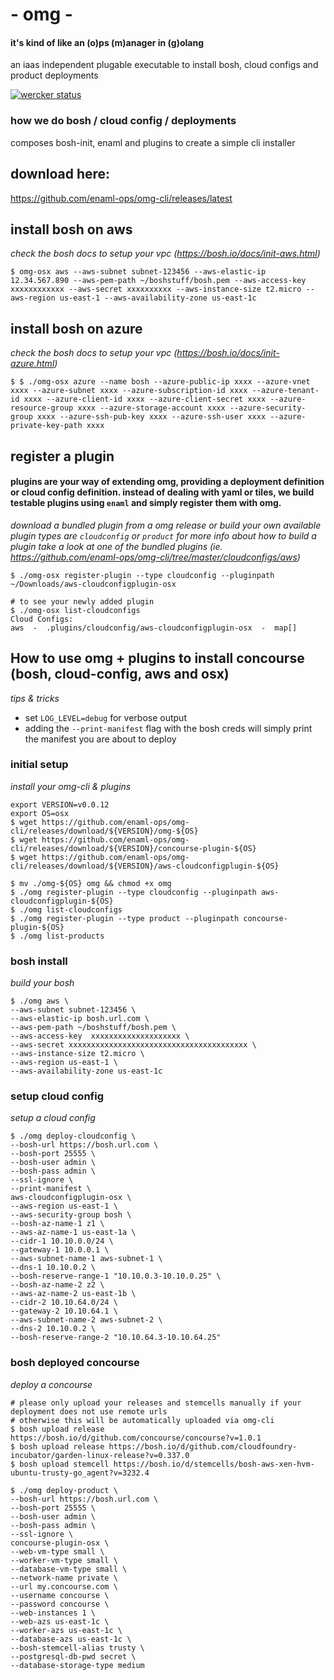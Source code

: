 # - omg -   
#### it's kind of like an (o)ps (m)anager in (g)olang
an iaas independent plugable executable to install bosh, cloud configs and product deployments

[![wercker status](https://app.wercker.com/status/c2ef4a65c6f9b1f4d6292529b3c6fd77/s/master "wercker status")](https://app.wercker.com/project/bykey/c2ef4a65c6f9b1f4d6292529b3c6fd77)

### how we do bosh / cloud config / deployments
composes bosh-init, enaml and plugins to create a simple cli installer

## download here:
https://github.com/enaml-ops/omg-cli/releases/latest

## install bosh on aws
*check the bosh docs to setup your vpc (https://bosh.io/docs/init-aws.html)*
```
$ omg-osx aws --aws-subnet subnet-123456 --aws-elastic-ip 12.34.567.890 --aws-pem-path ~/boshstuff/bosh.pem --aws-access-key  xxxxxxxxxxxx --aws-secret xxxxxxxxxx --aws-instance-size t2.micro --aws-region us-east-1 --aws-availability-zone us-east-1c
```

## install bosh on azure
*check the bosh docs to setup your vpc (https://bosh.io/docs/init-azure.html)*
```
$ $ ./omg-osx azure --name bosh --azure-public-ip xxxx --azure-vnet xxxx --azure-subnet xxxx --azure-subscription-id xxxx --azure-tenant-id xxxx --azure-client-id xxxx --azure-client-secret xxxx --azure-resource-group xxxx --azure-storage-account xxxx --azure-security-group xxxx --azure-ssh-pub-key xxxx --azure-ssh-user xxxx --azure-private-key-path xxxx
```

## register a plugin
#### plugins are your way of extending omg, providing a deployment definition or cloud config definition. instead of dealing with yaml or tiles, we build testable plugins using `enaml` and simply register them with omg.
*download a bundled plugin from a omg release or build your own*
*available plugin types are `cloudconfig` or `product` for more info about how to build a plugin take a look at one of the bundled plugins (ie. https://github.com/enaml-ops/omg-cli/tree/master/cloudconfigs/aws)*
```
$ ./omg-osx register-plugin --type cloudconfig --pluginpath ~/Downloads/aws-cloudconfigplugin-osx

# to see your newly added plugin
$ ./omg-osx list-cloudconfigs
Cloud Configs:
aws  -  .plugins/cloudconfig/aws-cloudconfigplugin-osx  -  map[]
```

## How to use omg + plugins to install concourse (bosh, cloud-config, aws and osx)

*tips & tricks*
- set `LOG_LEVEL=debug` for verbose output
- adding the `--print-manifest` flag with the bosh creds will simply print the manifest you are about to deploy

### initial setup
*install your omg-cli & plugins*
```
export VERSION=v0.0.12
export OS=osx
$ wget https://github.com/enaml-ops/omg-cli/releases/download/${VERSION}/omg-${OS}
$ wget https://github.com/enaml-ops/omg-cli/releases/download/${VERSION}/concourse-plugin-${OS}
$ wget https://github.com/enaml-ops/omg-cli/releases/download/${VERSION}/aws-cloudconfigplugin-${OS}

$ mv ./omg-${OS} omg && chmod +x omg
$ ./omg register-plugin --type cloudconfig --pluginpath aws-cloudconfigplugin-${OS}
$ ./omg list-cloudconfigs
$ ./omg register-plugin --type product --pluginpath concourse-plugin-${OS}
$ ./omg list-products
```

### bosh install
*build your bosh*
```
$ ./omg aws \
--aws-subnet subnet-123456 \
--aws-elastic-ip bosh.url.com \
--aws-pem-path ~/boshstuff/bosh.pem \
--aws-access-key  xxxxxxxxxxxxxxxxxxxx \
--aws-secret xxxxxxxxxxxxxxxxxxxxxxxxxxxxxxxxxxxxxxxx \
--aws-instance-size t2.micro \
--aws-region us-east-1 \
--aws-availability-zone us-east-1c
```

### setup cloud config
*setup a cloud config*
```
$ ./omg deploy-cloudconfig \
--bosh-url https://bosh.url.com \
--bosh-port 25555 \
--bosh-user admin \
--bosh-pass admin \
--ssl-ignore \
--print-manifest \
aws-cloudconfigplugin-osx \
--aws-region us-east-1 \
--aws-security-group bosh \
--bosh-az-name-1 z1 \
--aws-az-name-1 us-east-1a \
--cidr-1 10.10.0.0/24 \
--gateway-1 10.0.0.1 \
--aws-subnet-name-1 aws-subnet-1 \
--dns-1 10.10.0.2 \
--bosh-reserve-range-1 "10.10.0.3-10.10.0.25" \
--bosh-az-name-2 z2 \
--aws-az-name-2 us-east-1b \
--cidr-2 10.10.64.0/24 \
--gateway-2 10.10.64.1 \
--aws-subnet-name-2 aws-subnet-2 \
--dns-2 10.10.0.2 \
--bosh-reserve-range-2 "10.10.64.3-10.10.64.25"
```

### bosh deployed concourse
*deploy a concourse*
```
# please only upload your releases and stemcells manually if your deployment does not use remote urls
# otherwise this will be automatically uploaded via omg-cli
$ bosh upload release https://bosh.io/d/github.com/concourse/concourse?v=1.0.1
$ bosh upload release https://bosh.io/d/github.com/cloudfoundry-incubator/garden-linux-release?v=0.337.0
$ bosh upload stemcell https://bosh.io/d/stemcells/bosh-aws-xen-hvm-ubuntu-trusty-go_agent?v=3232.4

$ ./omg deploy-product \
--bosh-url https://bosh.url.com \
--bosh-port 25555 \
--bosh-user admin \
--bosh-pass admin \
--ssl-ignore \
concourse-plugin-osx \
--web-vm-type small \
--worker-vm-type small \
--database-vm-type small \
--network-name private \
--url my.concourse.com \
--username concourse \
--password concourse \
--web-instances 1 \
--web-azs us-east-1c \
--worker-azs us-east-1c \
--database-azs us-east-1c \
--bosh-stemcell-alias trusty \
--postgresql-db-pwd secret \
--database-storage-type medium
```
